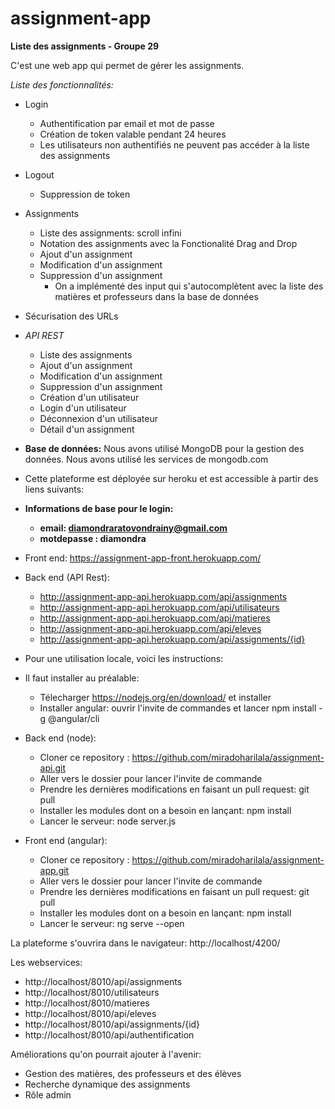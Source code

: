 # assignment-app
**Liste des assignments - Groupe 29**

C'est une web app qui permet de gérer les assignments.

*Liste des fonctionnalités:*

- Login
    - Authentification par email et mot de passe
    - Création de token valable pendant 24 heures
    - Les utilisateurs non authentifiés ne peuvent pas accéder à la liste des assignments

- Logout
    - Suppression de token

- Assignments
    - Liste des assignments: scroll infini
    - Notation des assignments avec la Fonctionalité Drag and Drop
    - Ajout d'un assignment
    - Modification d'un assignment
    - Suppression d'un assignment
        - On a implémenté des input qui s'autocomplètent avec la liste des matières et professeurs dans la base de données

- Sécurisation des URLs

- *API REST*
  - Liste des assignments
  - Ajout d'un assignment
  - Modification d'un assignment
  - Suppression d'un assignment
  - Création d'un utilisateur 
  - Login d'un utilisateur
  - Déconnexion d'un utilisateur
  - Détail d'un assignment

- **Base de données:** Nous avons utilisé MongoDB pour la gestion des données. Nous avons utilisé les services de mongodb.com

- Cette plateforme est déployée sur heroku et est accessible à partir des liens suivants:

- **Informations de base pour le login:**
  - **email: diamondraratovondrainy@gmail.com**
  - **motdepasse : diamondra**
    
- Front end:
    https://assignment-app-front.herokuapp.com/

- Back end (API Rest):
    - http://assignment-app-api.herokuapp.com/api/assignments
    - http://assignment-app-api.herokuapp.com/api/utilisateurs
    - http://assignment-app-api.herokuapp.com/api/matieres
    - http://assignment-app-api.herokuapp.com/api/eleves
    - http://assignment-app-api.herokuapp.com/api/assignments/{id}

- Pour une utilisation locale, voici les instructions:

- Il faut installer au préalable:
    - Télecharger https://nodejs.org/en/download/ et installer
    - Installer angular: ouvrir l'invite de commandes et lancer npm install -g @angular/cli

- Back end (node): 
    - Cloner ce repository : https://github.com/miradoharilala/assignment-api.git
    - Aller vers le dossier pour lancer l'invite de commande 
    - Prendre les dernières modifications en faisant un pull request: git pull
    - Installer les modules dont on a besoin en lançant: npm install
    - Lancer le serveur: node server.js

- Front end (angular): 
    - Cloner ce repository : https://github.com/miradoharilala/assignment-app.git
    - Aller vers le dossier pour lancer l'invite de commande 
    - Prendre les dernières modifications en faisant un pull request: git pull
    - Installer les modules dont on a besoin en lançant: npm install
    - Lancer le serveur: ng serve --open

La plateforme s'ouvrira dans le navigateur: http://localhost/4200/

Les webservices:
- http://localhost/8010/api/assignments
- http://localhost/8010/utilisateurs
- http://localhost/8010/matieres
- http://localhost/8010/api/eleves
- http://localhost/8010/api/assignments/{id}
- http://localhost/8010/api/authentification

Améliorations qu'on pourrait ajouter à l'avenir: 
- Gestion des matières, des professeurs et des élèves
- Recherche dynamique des assignments
- Rôle admin
 
